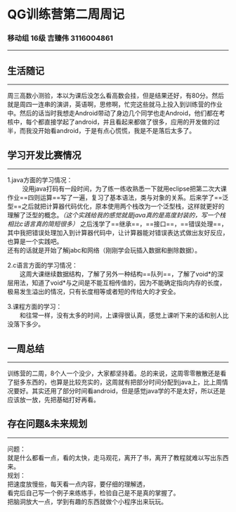 # QG训练营第二周周记
### 移动组 16级 吉臻伟 3116004861
---
## 生活随记
---
周三高数小测验，本以为课后没怎么看高数会挂，但是结果还好，有80分。然后就是周四一连串的演讲，英语啊，思修啊，忙完这些就马上投入到训练营的作业中。然后的话当时我想走Android带动了身边几个同学也走Android，他们都在考核中，每个都直接学起了android，并且看起来都做了很多，应用的开发做的过半，而我没开始看android，于是有点心慌慌，我是不是落后太多了。
## 学习开发比赛情况
---
1.java方面的学习情况：  
&ensp;&ensp;&nbsp;&nbsp;&nbsp;&nbsp;&nbsp;没用java打码有一段时间，为了练一练收熟悉一下就用eclipse把第二次大课作业==四则运算==写了一遍，复习了基本语法，类与对象的关系。后来学了==泛型==之后就把计算器代码优化，原本使用两个栈改为一个泛型栈，这样就更好的理解了泛型的概念。*（这个实践给我的感觉就是java真的是高度封装的，写一个栈相比c语言真的简短很多）*
之后浅学了==继承==，==接口==，==错误处理==，其中我把错误处理加入到计算器代码中，让计算器能对错误表达式做出友好反应，也算是一个实践吧。  
还有的话就是开始了解jabc和网络（刚刚学会玩插入数据和删除数据）。

  
2.c语言方面的学习情况：  
&ensp;&ensp;&ensp;&ensp;这周大课继续数据结构，了解了另外一种结构==队列==，了解了void\*的深层用法，知道了void\*与之间是不能互相传值的，因为不能确定指向内存的长度，极易发生溢出的情况，只有长度相等或者短的传给大的才安全。  

3.课程方面的学习：  
&ensp;&ensp;&ensp;&ensp;和往常一样，没有太多的时间，上课得很认真，感觉上课听下来的话和别人比没落下多少。

## 一周总结
---
训练营的二周，8个人一个没少，大家都坚持着。总的来说，这周零零散散还是看了挺多东西的，也算是比较充实的，这周就有把部分时间分配到java上，比上周情况要好。其实还用了部分时间看android，但是感觉java学的不是太好，所以还是应该放一放，先把基础打好再看。
## 存在问题\&未来规划
---
问题：  
就是什么都看一点，看的太快，走马观花，离开了书，离开了教程就难以写出东西来。  
规划：  
把速度放慢些，每天看一点内容，要仔细的理解透，  
看完后自己写一个例子来练练手，检验自己是不是真的掌握了。  
把脑洞放大一点，学到有趣的东西就做个小程序出来玩玩。

